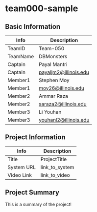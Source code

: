 # team000-sample

## Basic Information

|   Info      |        Description     |
| ----------- | ---------------------- |
| TeamID      |        Team-050        |
| TeamName    |         DBMonsters     |
| Captain     |       Payal Mantri     |
| Captain     |  payaljm2@illinois.edu |
| Member1     |        Stephen Moy     |
| Member1     |   moy26@illinois.edu   |
| Member2     |     Ammar Raza         |
| Member2     |  saraza2@illinois.edu  |
| Member3     |       Li Youhan        |
| Member3     |  youhanl2@illinois.edu |

## Project Information

|   Info      |        Description     |
| ----------- | ---------------------- |
|  Title      |       ProjectTitle     |
| System URL  |      link_to_system    |
| Video Link  |      link_to_video     |

## Project Summary

This is a summary of the project!